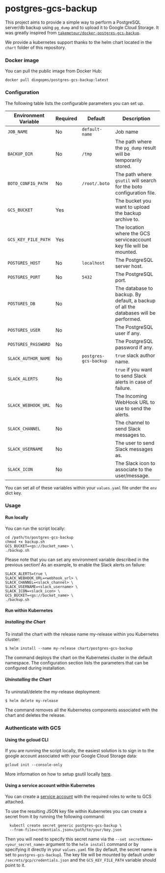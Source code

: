 # postgres-gcs-backup

This project aims to provide a simple way to perform a PostgreSQL server/db backup using `pg_dump` and to upload it to Google Cloud Storage. It was greatly inspired from [`takemetour/docker-postgres-gcs-backup`](https://github.com/takemetour/docker-postgres-gcs-backup).

We provide a kubernetes support thanks to the helm chart located in the `chart` folder of this repository.

### Docker image

You can pull the public image from Docker Hub:

    docker pull diogopms/postgres-gcs-backup:latest

### Configuration

The following table lists the configurable parameters you can set up.

Environment Variable | Required | Default | Description
---------------------|----------|---------|-------------
`JOB_NAME` | No | `default-name` | Job name
`BACKUP_DIR` | No | `/tmp` | The path where the `pg_dump` result will be temporarily stored.
`BOTO_CONFIG_PATH` | No | `/root/.boto` | The path where `gsutil` will search for the boto configuration file.
`GCS_BUCKET` | Yes |  | The bucket you want to upload the backup archive to.
`GCS_KEY_FILE_PATH` | Yes |  | The location where the GCS serviceaccount key file will be mounted.
`POSTGRES_HOST` | No | `localhost` | The PostgreSQL server host.
`POSTGRES_PORT` | No | `5432` | The PostgreSQL port.
`POSTGRES_DB` | No |  | The database to backup. By default, a backup of all the databases will be performed.
`POSTGRES_USER` | No |  | The PostgreSQL user if any.
`POSTGRES_PASSWORD` | No |  | The PostgreSQL password if any.
`SLACK_AUTHOR_NAME` | No | `postgres-gcs-backup` | `true` slack author name.
`SLACK_ALERTS` | No |  | `true` if you want to send Slack alerts in case of failure.
`SLACK_WEBHOOK_URL` | No |  | The Incoming WebHook URL to use to send the alerts.
`SLACK_CHANNEL` | No |  | The channel to send Slack messages to.
`SLACK_USERNAME` | No |  | The user to send Slack messages as.
`SLACK_ICON` | No |  | The Slack icon to associate to the user/message.

You can set all of these variables within your `values.yaml` file under the `env` dict key.

### Usage

#### Run locally

You can run the script locally:

    cd /path/to/postgres-gcs-backup
    chmod +x backup.sh
    GCS_BUCKET=<gs://bucket_name> \
    ./backup.sh

Please note that you can set any environment variable described in the previous section! As an example, to enable the Slack alerts on failure:

    SLACK_ALERTS=true \
    SLACK_WEBHOOK_URL=<webhook_url> \
    SLACK_CHANNEL=<slack_channel> \
    SLACK_USERNAME=<slack_username> \
    SLACK_ICON=<slack_icon> \
    GCS_BUCKET=<gs://bucket_name> \
    ./backup.sh

#### Run within Kubernetes

##### Installing the Chart

To install the chart with the release name my-release within you Kubernetes cluster:

    $ helm install --name my-release chart/postgres-gcs-backup

The command deploys the chart on the Kubernetes cluster in the default namespace. The configuration section lists the parameters that can be configured during installation.


##### Uninstalling the Chart

To uninstall/delete the my-release deployment:

    $ helm delete my-release

The command removes all the Kubernetes components associated with the chart and deletes the release.


### Authenticate with GCS

#### Using the gcloud CLI

If you are running the script locally, the easiest solution is to sign in to the google account associated with your Google Cloud Storage data:

    gcloud init --console-only

More information on how to setup gsutil locally [here](https://cloud.google.com/storage/docs/gsutil_install).

#### Using a service account within Kubernetes

You can create a [service account](https://cloud.google.com/iam/docs/creating-managing-service-accounts) with the required roles to write to GCS attached.

To use the resulting JSON key file within Kubernetes you can create a secret from it by running the following command:

      kubectl create secret generic postgres-gcs-backup \
      --from-file=credentials.json=/path/to/your/key.json

Then you will need to specify this secret name via the `--set secretName=<your_secret_name>` argument to the `helm install` command or by specifying it directly in your `values.yaml` file (by default, the secret name is set to `postgres-gcs-backup`). The key file will be mounted by default under `/secrets/gcp/credentials.json` and the `GCS_KEY_FILE_PATH` variable should point to it.
